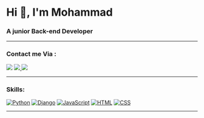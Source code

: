 <h1>Hi 👋, I'm Mohammad</h1>

<h3 >A junior Back-end  Developer</h3>
<hr>

<h3 align="left">Contact me Via : </h3>
<a href="https://t.me/ml06py"><img src="https://img.shields.io/badge/Telegram-2CA5E0?style=for-the-badge&logo=telegram&logoColor=white"></a>
<a href="mailto:liaghimohamad69@gmail.com"><img src="https://img.shields.io/badge/Gmail-D14836?style=for-the-badge&logo=gmail&logoColor=white" /> </a>
<a href="https://www.linkedin.com/in/mohamad-liyaghi-230261231/"><img src="https://img.shields.io/badge/LinkedIn-0077B5?style=for-the-badge&logo=linkedin&logoColor=white"></a>

<hr>
<h3>Skills:</h3>
<p>
    <a href="#"><img alt="Python" src="https://img.shields.io/badge/Python-14354C?style=flat-square&logo=python&logoColor=white"></a>
    <a href="#"><img alt="Django" src="https://img.shields.io/badge/-Django-092E20?style=flat-square&logo=Django&logoColor=white"></a>
    <a href="#"><img alt="JavaScript" src="https://img.shields.io/badge/JavaScript-F7DF1E?style=flat-square&logo=javascript&logoColor=black"></a>
    <a href="#"><img alt="HTML" src="https://img.shields.io/badge/HTML-E34F26?style=flat-square&logo=html5&logoColor=white"></a>
    <a href="#"><img alt="CSS" src="https://img.shields.io/badge/CSS-1572B6?style=flat-square&logo=css3&logoColor=white"></a>
   
</p>
<hr>
